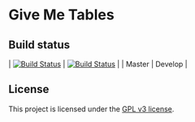 # Give Me Tables

## Build status

| [![Build Status](https://travis-ci.org/stankec/give_me_tables.svg?branch=master)](https://travis-ci.org/stankec/give_me_tables) | [![Build Status](https://travis-ci.org/stankec/give_me_tables.svg?branch=develop)](https://travis-ci.org/stankec/give_me_tables) |
| Master | Develop |

## License

This project is licensed under the [GPL v3 license](LICENSE.md).
